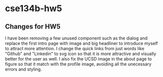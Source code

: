 # cse134b-hw5

## Changes for HW5
I have been removing a few unused component such as the dialog and replace the first intro page with image and big headliner to introduce myself to attract more attention. I change the quick links from just words like "Github" and "Linkedin" to svg icon so that it is more attractive and visually better for the user as well. I also fix the UCSD image in the about page to figure so that it match with the profile image, avoiding all the unecessary errors and styling. 